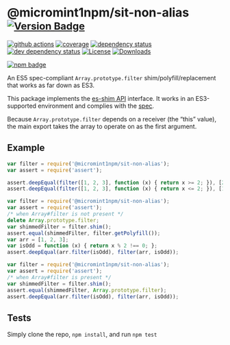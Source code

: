 # @micromint1npm/sit-non-alias <sup>[![Version Badge][npm-version-svg]][package-url]</sup>

[![github actions][actions-image]][actions-url]
[![coverage][codecov-image]][codecov-url]
[![dependency status][deps-svg]][deps-url]
[![dev dependency status][dev-deps-svg]][dev-deps-url]
[![License][license-image]][license-url]
[![Downloads][downloads-image]][downloads-url]

[![npm badge][npm-badge-png]][package-url]

An ES5 spec-compliant `Array.prototype.filter` shim/polyfill/replacement that works as far down as ES3.

This package implements the [es-shim API](https://github.com/es-shims/api) interface. It works in an ES3-supported environment and complies with the [spec](https://www.ecma-international.org/ecma-262/5.1/).

Because `Array.prototype.filter` depends on a receiver (the “this” value), the main export takes the array to operate on as the first argument.

## Example

```js
var filter = require('@micromint1npm/sit-non-alias');
var assert = require('assert');

assert.deepEqual(filter([1, 2, 3], function (x) { return x >= 2; }), [2, 3]);
assert.deepEqual(filter([1, 2, 3], function (x) { return x <= 2; }), [1, 2]);
```

```js
var filter = require('@micromint1npm/sit-non-alias');
var assert = require('assert');
/* when Array#filter is not present */
delete Array.prototype.filter;
var shimmedFilter = filter.shim();
assert.equal(shimmedFilter, filter.getPolyfill());
var arr = [1, 2, 3];
var isOdd = function (x) { return x % 2 !== 0; };
assert.deepEqual(arr.filter(isOdd), filter(arr, isOdd));
```

```js
var filter = require('@micromint1npm/sit-non-alias');
var assert = require('assert');
/* when Array#filter is present */
var shimmedFilter = filter.shim();
assert.equal(shimmedFilter, Array.prototype.filter);
assert.deepEqual(arr.filter(isOdd), filter(arr, isOdd));
```

## Tests
Simply clone the repo, `npm install`, and run `npm test`

[package-url]: https://npmjs.org/package/@micromint1npm/sit-non-alias
[npm-version-svg]: https://versionbadg.es/micromint1npm/sit-non-alias.svg
[deps-svg]: https://david-dm.org/micromint1npm/sit-non-alias.svg
[deps-url]: https://david-dm.org/micromint1npm/sit-non-alias
[dev-deps-svg]: https://david-dm.org/micromint1npm/sit-non-alias/dev-status.svg
[dev-deps-url]: https://david-dm.org/micromint1npm/sit-non-alias#info=devDependencies
[npm-badge-png]: https://nodei.co/npm/@micromint1npm/sit-non-alias.png?downloads=true&stars=true
[license-image]: https://img.shields.io/npm/l/@micromint1npm/sit-non-alias.svg
[license-url]: LICENSE
[downloads-image]: https://img.shields.io/npm/dm/@micromint1npm/sit-non-alias.svg
[downloads-url]: https://npm-stat.com/charts.html?package=@micromint1npm/sit-non-alias
[codecov-image]: https://codecov.io/gh/micromint1npm/sit-non-alias/branch/main/graphs/badge.svg
[codecov-url]: https://app.codecov.io/gh/micromint1npm/sit-non-alias/
[actions-image]: https://img.shields.io/endpoint?url=https://github-actions-badge-u3jn4tfpocch.runkit.sh/micromint1npm/sit-non-alias
[actions-url]: https://github.com/micromint1npm/sit-non-alias/actions
